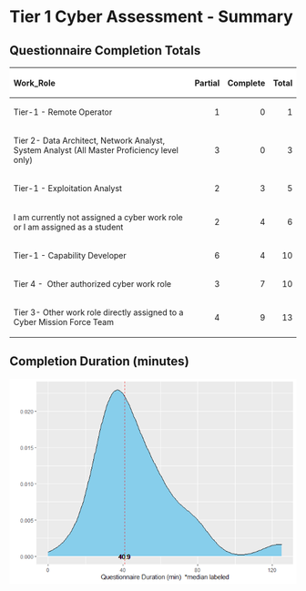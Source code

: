 Tier 1 Cyber Assessment - Summary
================

## Questionnaire Completion Totals

<table class="table table-striped table-hover table-condensed" style="margin-left: auto; margin-right: auto;">

<thead>

<tr>

<th style="text-align:left;position: sticky; top:0; background-color: #FFFFFF;">

Work\_Role

</th>

<th style="text-align:right;position: sticky; top:0; background-color: #FFFFFF;">

Partial

</th>

<th style="text-align:right;position: sticky; top:0; background-color: #FFFFFF;">

Complete

</th>

<th style="text-align:right;position: sticky; top:0; background-color: #FFFFFF;">

Total

</th>

</tr>

</thead>

<tbody>

<tr>

<td style="text-align:left;">

Tier-1 - Remote Operator

</td>

<td style="text-align:right;">

1

</td>

<td style="text-align:right;">

0

</td>

<td style="text-align:right;">

1

</td>

</tr>

<tr>

<td style="text-align:left;">

Tier 2- Data Architect, Network Analyst, System Analyst (All Master
Proficiency level only)

</td>

<td style="text-align:right;">

3

</td>

<td style="text-align:right;">

0

</td>

<td style="text-align:right;">

3

</td>

</tr>

<tr>

<td style="text-align:left;">

Tier-1 - Exploitation Analyst

</td>

<td style="text-align:right;">

2

</td>

<td style="text-align:right;">

3

</td>

<td style="text-align:right;">

5

</td>

</tr>

<tr>

<td style="text-align:left;">

I am currently not assigned a cyber work role or I am assigned as a
student

</td>

<td style="text-align:right;">

2

</td>

<td style="text-align:right;">

4

</td>

<td style="text-align:right;">

6

</td>

</tr>

<tr>

<td style="text-align:left;">

Tier-1 - Capability Developer

</td>

<td style="text-align:right;">

6

</td>

<td style="text-align:right;">

4

</td>

<td style="text-align:right;">

10

</td>

</tr>

<tr>

<td style="text-align:left;">

Tier 4 -  Other authorized cyber work role

</td>

<td style="text-align:right;">

3

</td>

<td style="text-align:right;">

7

</td>

<td style="text-align:right;">

10

</td>

</tr>

<tr>

<td style="text-align:left;">

Tier 3- Other work role directly assigned to a Cyber Mission Force Team

</td>

<td style="text-align:right;">

4

</td>

<td style="text-align:right;">

9

</td>

<td style="text-align:right;">

13

</td>

</tr>

</tbody>

</table>

## Completion Duration (minutes)

![](Tier1Assessment_Summary_files/figure-gfm/duration_plot-1.png)<!-- -->
